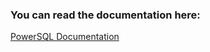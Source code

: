 ### You can read the documentation here: 
[PowerSQL Documentation](https://github.com/isaqueks/powersql/blob/main/README.md)